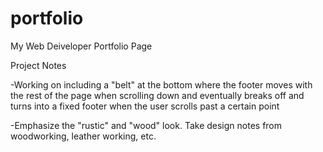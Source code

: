# portfolio
My Web Deiveloper Portfolio Page

Project Notes

-Working on including a "belt" at the bottom where the footer moves with the rest of the page when scrolling down
and eventually breaks off and turns into a fixed footer when the user scrolls past a certain point

-Emphasize the "rustic" and "wood" look. Take design notes from woodworking, leather working, etc.
